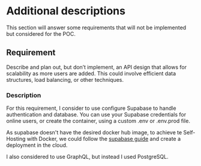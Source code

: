 # Additional descriptions
This section will answer some requirements that will not be implemented but considered for the POC.
## Requirement
Describe and plan out, but don’t implement, an API design that allows for
scalability as more users are added. This could involve efficient data structures,
load balancing, or other techniques.
### Description
For this requirement, I consider to use configure Supabase to handle authentication and database. You can use your Supabase credentials for online users, or create the container, using a custom .env or .env.prod file.

As supabase doesn't have the desired docker hub image, to achieve te Self-Hosting with Docker, we could follow the [supabase guide](https://supabase.com/docs/guides/self-hosting/docker) and create a deployment in the cloud.

I also considered to use GraphQL, but instead I used PostgreSQL.